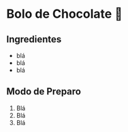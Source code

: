 # Bolo de Chocolate :chocolate_bar:

## Ingredientes

- blá
- blá
- blá



## Modo de Preparo

1.  Blá
2. Blá
3. Blá

